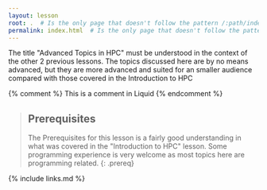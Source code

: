 ```yaml
---
layout: lesson
root: .  # Is the only page that doesn't follow the pattern /:path/index.html
permalink: index.html  # Is the only page that doesn't follow the pattern /:path/index.html
---
```

The title "Advanced Topics in HPC" must be understood in the context of the other 2 previous lessons.
The topics discussed here are by no means advanced, but they are more advanced and suited for an smaller audience compared with those covered in the Introduction to HPC

<!-- this is an html comment -->

{% comment %} This is a comment in Liquid {% endcomment %}

> ## Prerequisites
>
> The Prerequisites for this lesson is a fairly good understanding in what was covered in the "Introduction to HPC" lesson. Some programming experience is very welcome as most topics here are programming related.
{: .prereq}

{% include links.md %}
